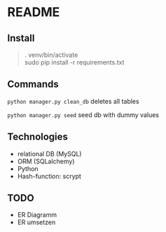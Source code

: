 # README

## Install

> . venv/bin/activate  
> sudo pip install -r requirements.txt  


## Commands

`python manager.py clean_db` deletes all tables

`python manager.py seed` seed db with dummy values

## Technologies

 * relational DB (MySQL)
 * ORM (SQLalchemy)
 * Python
 * Hash-function: scrypt

 ## TODO
 - ER Diagramm
 - ER umsetzen